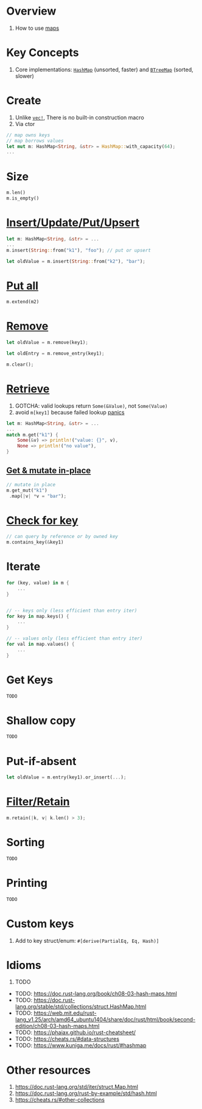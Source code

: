 # Overview
1. How to use [maps](https://doc.rust-lang.org/std/iter/struct.Map.html)


# Key Concepts
1. Core implementations: [`HashMap`](https://doc.rust-lang.org/std/collections/struct.HashMap.html) (unsorted, faster) and [`BTreeMap`](https://doc.rust-lang.org/std/collections/struct.BTreeMap.html) (sorted, slower)


# Create
1. Unlike [`vec!`](https://doc.rust-lang.org/std/macro.vec.html), There is no built-in construction macro
1. Via ctor
```rust
// map owns keys
// map borrows values
let mut m: HashMap<String, &str> = HashMap::with_capacity(64);
...
```


# Size
```rust
m.len()
m.is_empty()
```


# [Insert/Update/Put/Upsert](https://doc.rust-lang.org/std/collections/struct.HashMap.html#method.insert)
```rust
let m: HashMap<String, &str> = ...
...
m.insert(String::from("k1"), "foo"); // put or upsert

let oldValue = m.insert(String::from("k2"), "bar");
```

# [Put all](https://doc.rust-lang.org/std/iter/trait.Extend.html#tymethod.extend)
```rust
m.extend(m2)
```


# [Remove](https://doc.rust-lang.org/std/collections/struct.HashMap.html#method.remove)
```rust
let oldValue = m.remove(key1);

let oldEntry = m.remove_entry(key1);

m.clear();
```


# [Retrieve](https://doc.rust-lang.org/std/collections/struct.HashMap.html#method.get)
1. GOTCHA: valid lookups return `Some(&Value)`, not `Some(Value)`
1. avoid `m[key1]` because failed lookup [panics](https://www.lurklurk.org/effective-rust/panic.html)
```rust
let m: HashMap<String, &str> = ...
...
match m.get("k1") {
    Some(&v) => println!("value: {}", v),
    None => println!("no value"),
}
```


## [Get & mutate in-place](https://doc.rust-lang.org/std/collections/struct.HashMap.html#method.get_mut)
```rust
// mutate in place
m.get_mut("k1")
 .map(|v| *v = "bar");
```


# [Check for key](https://doc.rust-lang.org/std/collections/struct.HashMap.html#method.contains_key)
```rust
// can query by reference or by owned key
m.contains_key(&key1)
```


# Iterate
```rust
for (key, value) in m {
    ...
}


// -- keys only (less efficient than entry iter)
for key in map.keys() {
    ...
}

// -- values only (less efficient than entry iter)
for val in map.values() {
    ...
}
```


# Get Keys
```rust
TODO
```


# Shallow copy
```rust
TODO
```


# Put-if-absent
```rust
let oldValue = m.entry(key1).or_insert(...);
```


# [Filter/Retain](https://doc.rust-lang.org/std/collections/struct.HashMap.html#method.retain)
```rust
m.retain(|k, v| k.len() > 3);
```


# Sorting
```rust
TODO
```


# Printing
```rust
TODO
```


# Custom keys
1. Add to key struct/enum: `#[derive(PartialEq, Eq, Hash)]`


# Idioms
1. TODO



- TODO: https://doc.rust-lang.org/book/ch08-03-hash-maps.html
- TODO: https://doc.rust-lang.org/stable/std/collections/struct.HashMap.html
- TODO: https://web.mit.edu/rust-lang_v1.25/arch/amd64_ubuntu1404/share/doc/rust/html/book/second-edition/ch08-03-hash-maps.html
- TODO: https://phaiax.github.io/rust-cheatsheet/
- TODO: https://cheats.rs/#data-structures
- TODO: https://www.kuniga.me/docs/rust/#hashmap


# Other resources
1. https://doc.rust-lang.org/std/iter/struct.Map.html
1. https://doc.rust-lang.org/rust-by-example/std/hash.html
1. https://cheats.rs/#other-collections
